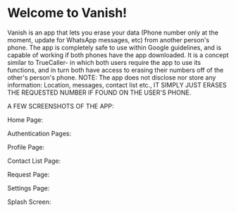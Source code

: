# Welcome to Vanish!

Vanish is an app that lets you erase your data (Phone number only at the moment, update for WhatsApp messages, etc) from another person's phone. 
The app is completely safe to use within Google guidelines, and is capable of working if both phones have the app downloaded. It is a concept similar to TrueCaller-
in which both users require the app to use its functions, and in turn both have access to erasing their numbers off of the other's person's phone. 
NOTE: The app does not disclose nor store any information: Location, messages, contact list etc., IT SIMPLY JUST ERASES THE REQUESTED NUMBER IF FOUND ON THE USER'S 
PHONE.

A FEW SCREENSHOTS OF THE APP:

Home Page:

Authentication Pages:

Profile Page:

Contact List Page:

Request Page:

Settings Page:

Splash Screen:
